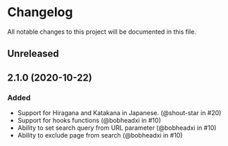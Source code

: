 # Changelog

All notable changes to this project will be documented in this file.

## Unreleased

## 2.1.0 (2020-10-22)

### Added

- Support for Hiragana and Katakana in Japanese. (@shout-star in #20)
- Support for hooks functions (@bobheadxi in #10)
- Ability to set search query from URL parameter (@bobheadxi in #10)
- Ability to exclude page from search (@bobheadxi in #10)
